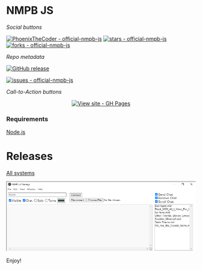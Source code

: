 ﻿# NMPB JS
_Social buttons_

[![PhoenixTheCoder - official-nmpb-js](https://img.shields.io/static/v1?label=PhoenixTheCoder&message=official-nmpb-js&color=purple&logo=github)](https://github.com/PhoenixTheCoder/official-nmpb-js "Go to GitHub repo")
[![stars - official-nmpb-js](https://img.shields.io/github/stars/PhoenixTheCoder/official-nmpb-js?style=social)](https://github.com/PhoenixTheCoder/official-nmpb-js)
[![forks - official-nmpb-js](https://img.shields.io/github/forks/PhoenixTheCoder/official-nmpb-js?style=social)](https://github.com/PhoenixTheCoder/official-nmpb-js)

_Repo metadata_


[![GitHub release](https://img.shields.io/github/release/PhoenixTheCoder/official-nmpb-js?include_prereleases=&sort=semver&color=purple)](https://github.com/PhoenixTheCoder/official-nmpb-js/releases/)

[![issues - official-nmpb-js](https://img.shields.io/github/issues/PhoenixTheCoder/official-nmpb-js)](https://github.com/PhoenixTheCoder/official-nmpb-js/issues)

_Call-to-Action buttons_

<div align="center">



[![View site - GH Pages](https://img.shields.io/badge/View_site-GH_Pages-2ea44f?style=for-the-badge)](https://phoenixthecoder.github.io/official-nmpb-js/)

</div>

### Requirements
[Node.js](https://nodejs.org/en/)

# Releases
[All systems](https://github.com/PhoenixTheCoder/official-nmpb-js/releases/tag/1.0.0)

<img src="https://github.com/PhoenixTheCoder/official-nmpb-js/raw/main/NMPB%20v2%20Node.js%205_29_2021%2011_37_18%20PM.png"></img>
          
Enjoy!
